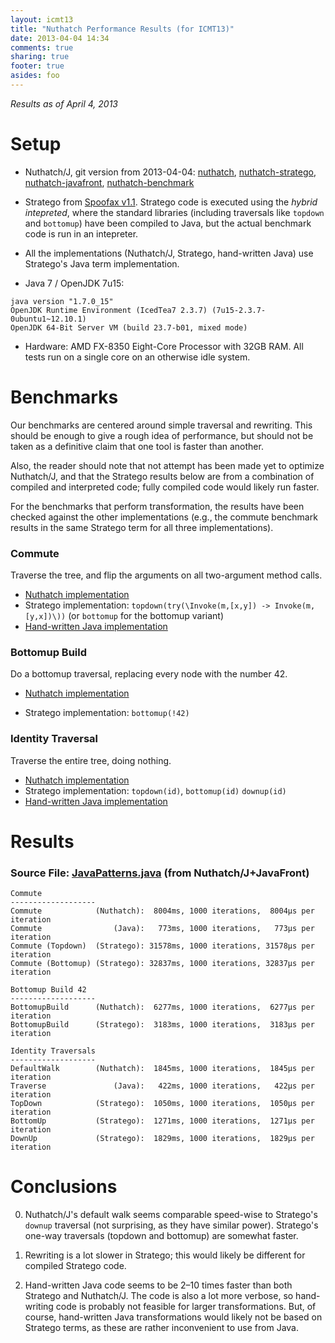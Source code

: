 ```yaml
---
layout: icmt13
title: "Nuthatch Performance Results (for ICMT13)"
date: 2013-04-04 14:34
comments: true
sharing: true
footer: true
asides: foo
---
```

*Results as of April 4, 2013*

# Setup

* Nuthatch/J, git version from 2013-04-04: [nuthatch](https://github.com/nuthatchery/nuthatch), [nuthatch-stratego](https://github.com/nuthatchery/nuthatch-stratego), [nuthatch-javafront](https://github.com/nuthatchery/nuthatch-javafront), [nuthatch-benchmark](https://github.com/nuthatchery/nuthatch-benchmark)

* Stratego from [Spoofax v1.1](http://strategoxt.org/Spoofax).  Stratego
  code is executed using the *hybrid intepreted*, where the standard
  libraries (including traversals like ```topdown``` and ```bottomup```)
  have been compiled to Java, but the actual benchmark code is run in an
  intepreter.

* All the implementations (Nuthatch/J, Stratego, hand-written Java) use
  Stratego's Java term implementation.

* Java 7 / OpenJDK 7u15:
```
java version "1.7.0_15"
OpenJDK Runtime Environment (IcedTea7 2.3.7) (7u15-2.3.7-0ubuntu1~12.10.1)
OpenJDK 64-Bit Server VM (build 23.7-b01, mixed mode)
```

* Hardware: AMD FX-8350 Eight-Core Processor with 32GB RAM. All tests run
  on a single core on an otherwise idle system.

# Benchmarks

Our benchmarks are centered around simple traversal and rewriting. This
should be enough to give a rough idea of performance, but should not be
taken as a definitive claim that one tool is faster than another.

Also, the reader should note that not attempt has been made yet to optimize
Nuthatch/J, and that the Stratego results below are from a combination of
compiled and interpreted code; fully compiled code would likely run faster.

For the benchmarks that perform transformation, the results have been
checked against the other implementations (e.g., the commute benchmark
results in the same Stratego term for all three implementations).

### Commute
Traverse the tree, and flip the arguments on all two-argument method calls.

* [Nuthatch implementation](https://github.com/nuthatchery/nuthatch-benchmark/blob/master/src/nuthatch/benchmark/nuthatch/Commute.java)
* Stratego implementation: ```topdown(try(\Invoke(m,[x,y]) -> Invoke(m,[y,x])\))``` (or ```bottomup``` for the bottomup variant)
* [Hand-written Java implementation](https://github.com/nuthatchery/nuthatch-benchmark/blob/master/src/nuthatch/benchmark/java/JavaCommute.java)

### Bottomup Build

Do a bottomup traversal, replacing every node with the number 42.

* [Nuthatch implementation](https://github.com/nuthatchery/nuthatch-benchmark/blob/master/src/nuthatch/benchmark/nuthatch/BottomupBuild.java)

* Stratego implementation: ```bottomup(!42)```


### Identity Traversal

Traverse the entire tree, doing nothing.

* [Nuthatch implementation](https://github.com/nuthatchery/nuthatch-benchmark/blob/master/src/nuthatch/benchmark/nuthatch/Traverse.java)
* Stratego implementation: ```topdown(id)```, ```bottomup(id)``` ```downup(id)```
* [Hand-written Java implementation](https://github.com/nuthatchery/nuthatch-benchmark/blob/master/src/nuthatch/benchmark/java/JavaTraverse.java)


# Results
### Source File: [JavaPatterns.java](https://github.com/nuthatchery/nuthatch-javafront/blob/master/src/nuthatch/javafront/JavaPatterns.java) (from Nuthatch/J+JavaFront)

```
Commute
-------------------
Commute            (Nuthatch):  8004ms, 1000 iterations,  8004µs per iteration
Commute                (Java):   773ms, 1000 iterations,   773µs per iteration
Commute (Topdown)  (Stratego): 31578ms, 1000 iterations, 31578µs per iteration
Commute (Bottomup) (Stratego): 32837ms, 1000 iterations, 32837µs per iteration

Bottomup Build 42
-------------------
BottomupBuild      (Nuthatch):  6277ms, 1000 iterations,  6277µs per iteration
BottomupBuild      (Stratego):  3183ms, 1000 iterations,  3183µs per iteration

Identity Traversals
-------------------
DefaultWalk        (Nuthatch):  1845ms, 1000 iterations,  1845µs per iteration
Traverse               (Java):   422ms, 1000 iterations,   422µs per iteration
TopDown            (Stratego):  1050ms, 1000 iterations,  1050µs per iteration
BottomUp           (Stratego):  1271ms, 1000 iterations,  1271µs per iteration
DownUp             (Stratego):  1829ms, 1000 iterations,  1829µs per iteration
```

# Conclusions

0. Nuthatch/J's default walk seems comparable speed-wise to Stratego's
```downup``` traversal (not surprising, as they have similar
power). Stratego's one-way traversals (topdown and bottomup) are somewhat
faster.

0. Rewriting is a lot slower in Stratego; this would likely be different
for compiled Stratego code.

0. Hand-written Java code seems to be 2–10 times faster than both Stratego
and Nuthatch/J. The code is also a lot more verbose, so hand-writing code
is probably not feasible for larger transformations. But, of course,
hand-written Java transformations would likely not be based on Stratego
terms, as these are rather inconvenient to use from Java.
